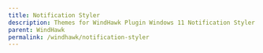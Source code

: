 ```yaml
---
title: Notification Styler
description: Themes for WindHawk Plugin Windows 11 Notification Styler
parent: WindHawk
permalink: /windhawk/notification-styler
---
```

